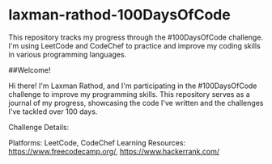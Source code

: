 # laxman-rathod-100DaysOfCode
This repository tracks my progress through the #100DaysOfCode challenge. I'm using LeetCode and CodeChef to practice and improve my coding skills in various programming languages.


##Welcome!

Hi there! I'm Laxman Rathod, and I'm participating in the #100DaysOfCode challenge to improve my programming skills. This repository serves as a journal of my progress, showcasing the code I've written and the challenges I've tackled over 100 days.

Challenge Details:

Platforms: LeetCode, CodeChef
Learning Resources: https://www.freecodecamp.org/, https://www.hackerrank.com/
